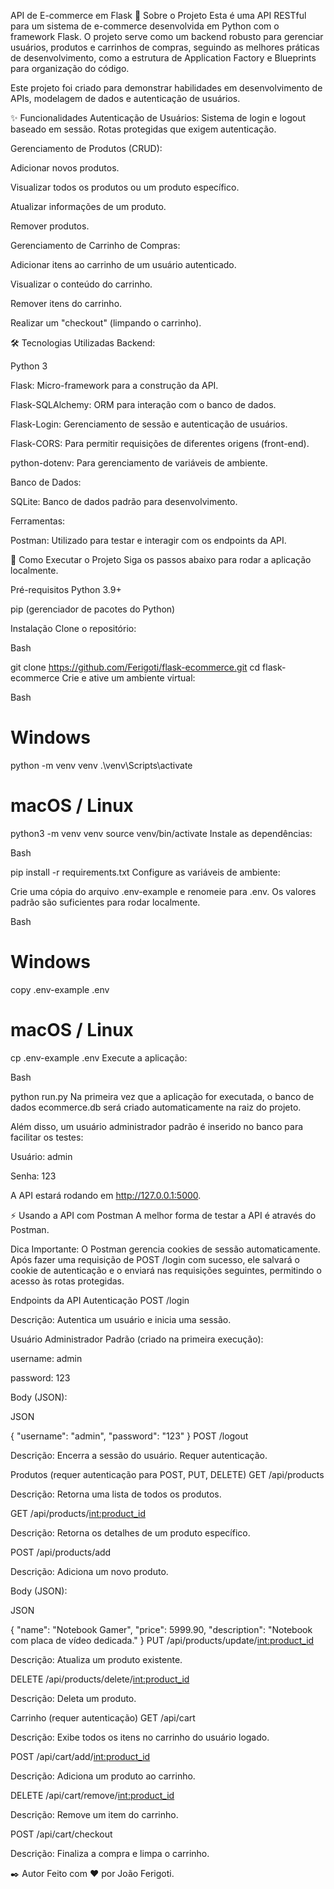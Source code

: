 API de E-commerce em Flask
📖 Sobre o Projeto
Esta é uma API RESTful para um sistema de e-commerce desenvolvida em Python com o framework Flask. O projeto serve como um backend robusto para gerenciar usuários, produtos e carrinhos de compras, seguindo as melhores práticas de desenvolvimento, como a estrutura de Application Factory e Blueprints para organização do código.

Este projeto foi criado para demonstrar habilidades em desenvolvimento de APIs, modelagem de dados e autenticação de usuários.

✨ Funcionalidades
Autenticação de Usuários: Sistema de login e logout baseado em sessão. Rotas protegidas que exigem autenticação.

Gerenciamento de Produtos (CRUD):

Adicionar novos produtos.

Visualizar todos os produtos ou um produto específico.

Atualizar informações de um produto.

Remover produtos.

Gerenciamento de Carrinho de Compras:

Adicionar itens ao carrinho de um usuário autenticado.

Visualizar o conteúdo do carrinho.

Remover itens do carrinho.

Realizar um "checkout" (limpando o carrinho).

🛠️ Tecnologias Utilizadas
Backend:

Python 3

Flask: Micro-framework para a construção da API.

Flask-SQLAlchemy: ORM para interação com o banco de dados.

Flask-Login: Gerenciamento de sessão e autenticação de usuários.

Flask-CORS: Para permitir requisições de diferentes origens (front-end).

python-dotenv: Para gerenciamento de variáveis de ambiente.

Banco de Dados:

SQLite: Banco de dados padrão para desenvolvimento.

Ferramentas:

Postman: Utilizado para testar e interagir com os endpoints da API.

🚀 Como Executar o Projeto
Siga os passos abaixo para rodar a aplicação localmente.

Pré-requisitos
Python 3.9+

pip (gerenciador de pacotes do Python)

Instalação
Clone o repositório:

Bash

git clone https://github.com/Ferigoti/flask-ecommerce.git
cd flask-ecommerce
Crie e ative um ambiente virtual:

Bash

# Windows
python -m venv venv
.\venv\Scripts\activate

# macOS / Linux
python3 -m venv venv
source venv/bin/activate
Instale as dependências:

Bash

pip install -r requirements.txt
Configure as variáveis de ambiente:

Crie uma cópia do arquivo .env-example e renomeie para .env. Os valores padrão são suficientes para rodar localmente.

Bash

# Windows
copy .env-example .env

# macOS / Linux
cp .env-example .env
Execute a aplicação:

Bash

python run.py
Na primeira vez que a aplicação for executada, o banco de dados ecommerce.db será criado automaticamente na raiz do projeto.

Além disso, um usuário administrador padrão é inserido no banco para facilitar os testes:

Usuário: admin

Senha: 123

A API estará rodando em http://127.0.0.1:5000.

⚡ Usando a API com Postman
A melhor forma de testar a API é através do Postman.

Dica Importante: O Postman gerencia cookies de sessão automaticamente. Após fazer uma requisição de POST /login com sucesso, ele salvará o cookie de autenticação e o enviará nas requisições seguintes, permitindo o acesso às rotas protegidas.

Endpoints da API
Autenticação
POST /login

Descrição: Autentica um usuário e inicia uma sessão.

Usuário Administrador Padrão (criado na primeira execução):

username: admin

password: 123

Body (JSON):

JSON

{
  "username": "admin",
  "password": "123"
}
POST /logout

Descrição: Encerra a sessão do usuário. Requer autenticação.

Produtos (requer autenticação para POST, PUT, DELETE)
GET /api/products

Descrição: Retorna uma lista de todos os produtos.

GET /api/products/<int:product_id>

Descrição: Retorna os detalhes de um produto específico.

POST /api/products/add

Descrição: Adiciona um novo produto.

Body (JSON):

JSON

{
  "name": "Notebook Gamer",
  "price": 5999.90,
  "description": "Notebook com placa de vídeo dedicada."
}
PUT /api/products/update/<int:product_id>

Descrição: Atualiza um produto existente.

DELETE /api/products/delete/<int:product_id>

Descrição: Deleta um produto.

Carrinho (requer autenticação)
GET /api/cart

Descrição: Exibe todos os itens no carrinho do usuário logado.

POST /api/cart/add/<int:product_id>

Descrição: Adiciona um produto ao carrinho.

DELETE /api/cart/remove/<int:product_id>

Descrição: Remove um item do carrinho.

POST /api/cart/checkout

Descrição: Finaliza a compra e limpa o carrinho.

✒️ Autor
Feito com ❤️ por João Ferigoti.